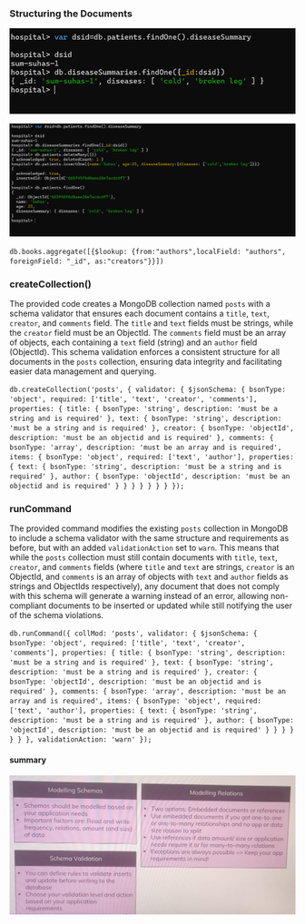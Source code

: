 ### Structuring the Documents

![alt text](image.png)

![alt text](image-1.png)


`db.books.aggregate([{$lookup: {from:"authors",localField: "authors", foreignField: "_id", as:"creators"}}])`

### createCollection()
The provided code creates a MongoDB collection named `posts` with a schema validator that ensures each document contains a `title`, `text`, `creator`, and `comments` field. The `title` and `text` fields must be strings, while the `creator` field must be an ObjectId. The `comments` field must be an array of objects, each containing a `text` field (string) and an `author` field (ObjectId). This schema validation enforces a consistent structure for all documents in the `posts` collection, ensuring data integrity and facilitating easier data management and querying.

`db.createCollection('posts', {
  validator: {
    $jsonSchema: {
      bsonType: 'object',
      required: ['title', 'text', 'creator', 'comments'],
      properties: {
        title: {
          bsonType: 'string',
          description: 'must be a string and is required'
        },
        text: {
          bsonType: 'string',
          description: 'must be a string and is required'
        },
        creator: {
          bsonType: 'objectId',
          description: 'must be an objectid and is required'
        },
        comments: {
          bsonType: 'array',
          description: 'must be an array and is required',
          items: {
            bsonType: 'object',
            required: ['text', 'author'],
            properties: {
              text: {
                bsonType: 'string',
                description: 'must be a string and is required'
              },
              author: {
                bsonType: 'objectId',
                description: 'must be an objectid and is required'
              }
            }
          }
        }
      }
    }
  }
});
`



### runCommand
The provided command modifies the existing `posts` collection in MongoDB to include a schema validator with the same structure and requirements as before, but with an added `validationAction` set to `warn`. This means that while the `posts` collection must still contain documents with `title`, `text`, `creator`, and `comments` fields (where `title` and `text` are strings, `creator` is an ObjectId, and `comments` is an array of objects with `text` and `author` fields as strings and ObjectIds respectively), any document that does not comply with this schema will generate a warning instead of an error, allowing non-compliant documents to be inserted or updated while still notifying the user of the schema violations.



`db.runCommand({
  collMod: 'posts',
  validator: {
    $jsonSchema: {
      bsonType: 'object',
      required: ['title', 'text', 'creator', 'comments'],
      properties: {
        title: {
          bsonType: 'string',
          description: 'must be a string and is required'
        },
        text: {
          bsonType: 'string',
          description: 'must be a string and is required'
        },
        creator: {
          bsonType: 'objectId',
          description: 'must be an objectid and is required'
        },
        comments: {
          bsonType: 'array',
          description: 'must be an array and is required',
          items: {
            bsonType: 'object',
            required: ['text', 'author'],
            properties: {
              text: {
                bsonType: 'string',
                description: 'must be a string and is required'
              },
              author: {
                bsonType: 'objectId',
                description: 'must be an objectid and is required'
              }
            }
          }
        }
      }
    }
  },
  validationAction: 'warn'
});
`
#### summary
![alt text](<WhatsApp Image 2024-06-04 at 19.33.19_18f60bdf.jpg>)

